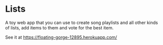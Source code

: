 # Lists

A toy web app that you can use to create song playlists and all other kinds of lists, add items to them and vote for the best item.

See it at https://floating-gorge-12895.herokuapp.com/
